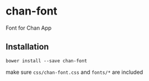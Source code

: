 # chan-font
Font for Chan App

## Installation
`bower install --save chan-font`

make sure `css/chan-font.css` and `fonts/*` are included 
